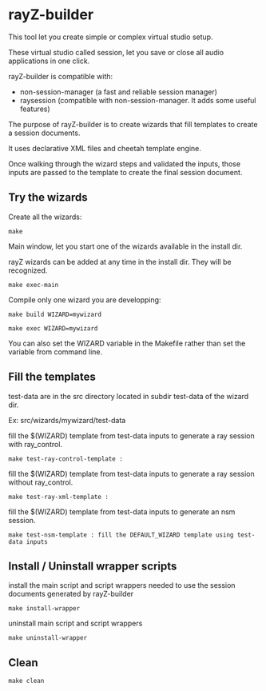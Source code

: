 # rayZ-builder

This tool let you create simple or complex virtual studio setup.

These virtual studio called session, let you save or close all audio applications in one click.

rayZ-builder is compatible with:
  - non-session-manager (a fast and reliable session manager)
  - raysession (compatible with non-session-manager. It adds some useful features)

The purpose of rayZ-builder is to create wizards that fill templates to create a session documents.

It uses declarative XML files and cheetah template engine.

Once walking through the wizard steps and validated the inputs, those inputs are passed to the template to create the final session document.

## Try the wizards

Create all the wizards:

    make 

Main window, let you start one of the wizards available in the install dir. 

rayZ wizards can be added at any time in the install dir. They will be recognized.

    make exec-main
    
Compile only one wizard you are developping:
    
    make build WIZARD=mywizard

    make exec WIZARD=mywizard
    
You can also set the WIZARD variable in the Makefile rather than set the variable from command line.

## Fill the templates

test-data are in the src directory located in subdir test-data of the wizard dir.

Ex: src/wizards/mywizard/test-data

fill the $(WIZARD) template from test-data inputs to generate a ray session with ray_control.

    make test-ray-control-template : 

fill the $(WIZARD) template from test-data inputs to generate a ray session without ray_control.
    
    make test-ray-xml-template : 

fill the $(WIZARD) template from test-data inputs to generate an nsm session.

    make test-nsm-template : fill the DEFAULT_WIZARD template using test-data inputs

## Install / Uninstall wrapper scripts

install the main script and script wrappers needed to use the session documents generated by rayZ-builder

    make install-wrapper 

uninstall main script and script wrappers

    make uninstall-wrapper

## Clean

    make clean

